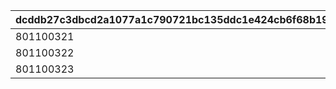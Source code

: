 |dcddb27c3dbcd2a1077a1c790721bc135ddc1e424cb6f68b19be74647b450927|2c1bfa715d97b6ae74150d204fc72a7c6d4319c9c39946cc9a847bcf8b3fc53b|29302dd602bc9f49ec5a5c32fce5f158d56209770f94312eedac220cbf6a96e3|354d123cd35b21581ef48a3bd556e02336e736d4c4a73e3d103d10af4e78fd04|2662eb37fc1e39cc601dda1a01066bc183154ec72cf245c719c875148970ac7a|2895850f85ace9a798738e036a6b25f576128db9304b88b49589b8bf101212ff|01220fd174ad23b19d402f95b0dc826d9a117c7a3704d5a6173d655bb45a4be6|87485e2da54b0f23f529d4bb732625736085a427677245b1de5d1e63ca0be2d4|7e1aafcf7cb609bd1fafafd8a5ac39fbd72b7874516cb1e43081418f985e54b1|db26eaddc80dad9ab2185590d962cb3fe342528efd91c28279e71db94786d57b|15471950609d648d3e6178c503e9bb4a0aa1b9732f98b313acf49e1c7370b75c|52725b5baf8651f96f06a4c9b92de236451cd2886281aeda2eb2c59b2deb798e|91448c773772fc7960479de54e8f29c4958ae9fe1884d167736cbcc52a31818a|11e713da6d5a19ba341f0d3d788b3f9b7ac734689cfe44c03580e23c81464e90|
| --- | --- | --- | --- | --- | --- | --- | --- | --- | --- | --- | --- | --- | --- |
|801100321|610019401|4|0|1|1|6|0|140|280|433|432|1.5|0|
|801100322|0|1|0|2|1|5|0|140|0|434|0|1.5|50|
|801100323|0|1|0|3|1|5|0|140|0|435|0|1.5|0|